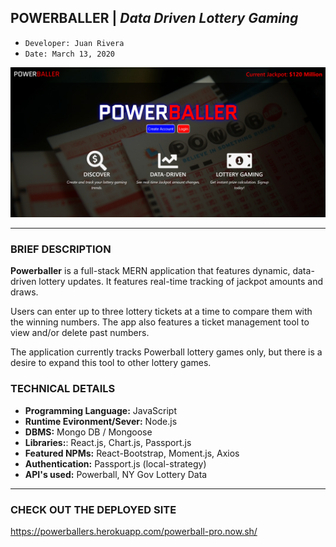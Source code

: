 ## POWERBALLER | *Data Driven Lottery Gaming*
- ```Developer: Juan Rivera```
- ```Date: March 13, 2020```


 ![Powerballer, data-driven lottery gaming](client/public/pb.png)

*****

### BRIEF DESCRIPTION

**Powerballer** is a full-stack MERN application that features dynamic, data-driven lottery updates. It features real-time tracking of jackpot amounts and draws. 

Users can enter up to three lottery tickets at a time to compare them with the winning numbers.  The app also features a ticket management tool to view and/or delete past numbers.  

The application currently tracks Powerball lottery games only, but there is a desire to expand this tool to other lottery games.


### TECHNICAL DETAILS

* **Programming Language:** JavaScript 
* **Runtime Evironment/Sever:**  Node.js
* **DBMS:**  Mongo DB / Mongoose
* **Libraries:**:  React.js, Chart.js, Passport.js
* **Featured NPMs:** React-Bootstrap, Moment.js, Axios
* **Authentication:**  Passport.js (local-strategy)
* **API's used:** Powerball, NY Gov Lottery Data

*****

### CHECK OUT THE DEPLOYED SITE
https://powerballers.herokuapp.com/powerball-pro.now.sh/


